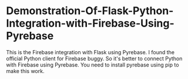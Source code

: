 # Demonstration-Of-Flask-Python-Integration-with-Firebase-Using-Pyrebase
This is the Firebase integration with Flask using Pyrebase. I found the official Python client for Firebase buggy. So it's better to connect Python with Firebase using Pyrebase. You need to install pyrebase using pip to make this work.
